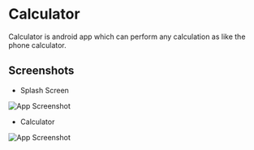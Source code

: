 
# Calculator

Calculator is android app which can perform any calculation as 
like the phone calculator.

## Screenshots

* Splash Screen

![App Screenshot](https://i.postimg.cc/50m6q5xg/Screenshot-20221021-161126.jpg)

* Calculator

![App Screenshot](https://i.postimg.cc/HnsjSJng/Screenshot-20221021-161137.jpg)

